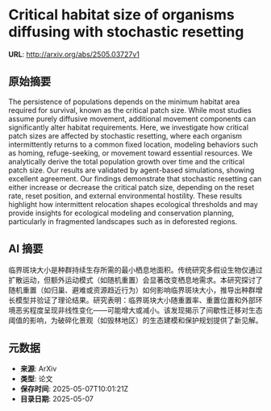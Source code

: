 # Critical habitat size of organisms diffusing with stochastic resetting

**URL**: http://arxiv.org/abs/2505.03727v1

## 原始摘要

The persistence of populations depends on the minimum habitat area required
for survival, known as the critical patch size. While most studies assume
purely diffusive movement, additional movement components can significantly
alter habitat requirements. Here, we investigate how critical patch sizes are
affected by stochastic resetting, where each organism intermittently returns to
a common fixed location, modeling behaviors such as homing, refuge-seeking, or
movement toward essential resources. We analytically derive the total
population growth over time and the critical patch size. Our results are
validated by agent-based simulations, showing excellent agreement. Our findings
demonstrate that stochastic resetting can either increase or decrease the
critical patch size, depending on the reset rate, reset position, and external
environmental hostility. These results highlight how intermittent relocation
shapes ecological thresholds and may provide insights for ecological modeling
and conservation planning, particularly in fragmented landscapes such as in
deforested regions.


## AI 摘要

临界斑块大小是种群持续生存所需的最小栖息地面积。传统研究多假设生物仅通过扩散运动，但额外运动模式（如随机重置）会显著改变栖息地需求。本研究探讨了随机重置（如归巢、避难或资源趋近行为）如何影响临界斑块大小，推导出种群增长模型并验证了理论结果。研究表明：临界斑块大小随重置率、重置位置和外部环境恶劣程度呈现非线性变化——可能增大或减小。该发现揭示了间歇性迁移对生态阈值的影响，为破碎化景观（如毁林地区）的生态建模和保护规划提供了新见解。

## 元数据

- **来源**: ArXiv
- **类型**: 论文
- **保存时间**: 2025-05-07T10:01:21Z
- **目录日期**: 2025-05-07

